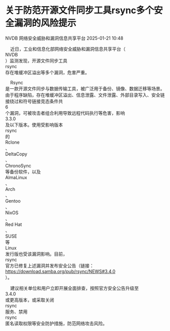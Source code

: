 #  关于防范开源文件同步工具rsync多个安全漏洞的风险提示   
NVDB  网络安全威胁和漏洞信息共享平台   2025-01-21 10:48  
  
    近日，工业和信息化部网络安全威胁和漏洞信息共享平台（  
NVDB  
）监测发现，开源文件同步工具  
rsync  
存在堆缓冲区溢出等多个漏洞，危害严重。  
  
    Rsync  
是一款开源文件同步与数据传输工具，被广泛用于备份、镜像、数据迁移等场景。由于程序缺陷，存在堆缓冲区溢出、信息泄露、文件泄露、外部目录写入、安全链接绕过和符号链接竞态条件共  
6  
个漏洞，可被攻击者组合利用导致远程代码执行等危害，影响  
3.3.0  
及以下版本。使用受影响版本  
rsync  
的  
Rclone  
、  
DeltaCopy  
、  
ChronoSync  
等备份软件，以及  
AlmaLinux  
、  
Arch  
、  
Gentoo  
、  
NixOS  
、  
Red Hat  
、  
SUSE  
等  
Linux  
发行版也受该漏洞影响。目前，  
rsync  
官方已修复上述漏洞并发布安全公告（链接：  
https://download.samba.org/pub/rsync/NEWS#3.4.0  
）。  
  
    建议相关单位和用户立即开展全面排查，按照官方安全公告升级至  
3.4.0  
或更高版本，或采取关闭  
rsync  
服务、禁用  
rsync  
匿名读取权限等安全防护措施，防范网络攻击风险。  
  
  
